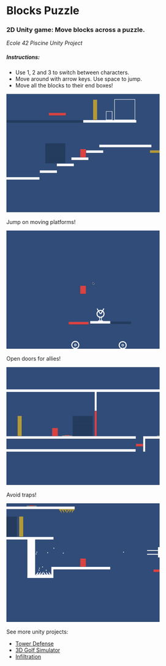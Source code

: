 # Blocks Puzzle

### 2D Unity game: Move blocks across a puzzle.
*Ecole 42 Piscine Unity Project*

##### Instructions: 

- Use 1, 2 and 3 to switch between characters.
- Move around with arrow keys. Use space to jump.
- Move all the blocks to their end boxes!

<img src="https://github.com/JanWalsh91/blocks_puzzle/blob/master/media/GIF%202.gif" alt="drawing" width="400"/>

Jump on moving platforms!

<img src="https://github.com/JanWalsh91/blocks_puzzle/blob/master/media/GIF%201.gif" alt="drawing" width="400"/>

Open doors for allies!

<img src="https://github.com/JanWalsh91/blocks_puzzle/blob/master/media/GIF%203.gif" alt="drawing" width="400"/>

Avoid traps!

<img src="https://github.com/JanWalsh91/blocks_puzzle/blob/master/media/GIF%204.gif" alt="drawing" width="400"/>

See more unity projects:

- [Tower Defense](https://github.com/JanWalsh91/tower_defense)
- [3D Golf Simulator](https://github.com/JanWalsh91/golf_simulator)
- [Infiltration](https://github.com/JanWalsh91/inflitration)
